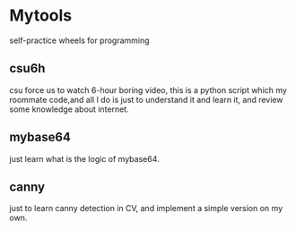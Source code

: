# Mytools
self-practice wheels for programming
## csu6h
csu force us to watch 6-hour  boring video, this is a python script which my roommate code,and all I do is just to understand it and learn it, and review some knowledge about internet.
## mybase64
just learn what is the logic of mybase64.
## canny
just to learn canny detection in CV, and implement a simple version on my own.
